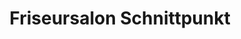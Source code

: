 ---
title: "Friseursalon Schnittpunkt"
url: /schwaebisch-hall/friseursalon-schnittpunkt/
shop: Friseur
---